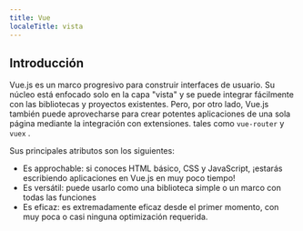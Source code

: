 ```yaml
---
title: Vue
localeTitle: vista
---
```

## Introducción

Vue.js es un marco progresivo para construir interfaces de usuario. Su núcleo está enfocado solo en la capa "vista" y se puede integrar fácilmente con las bibliotecas y proyectos existentes. Pero, por otro lado, Vue.js también puede aprovecharse para crear potentes aplicaciones de una sola página mediante la integración con extensiones. tales como `vue-router` y `vuex` .

Sus principales atributos son los siguientes:

*   Es approchable: si conoces HTML básico, CSS y JavaScript, ¡estarás escribiendo aplicaciones en Vue.js en muy poco tiempo!
*   Es versátil: puede usarlo como una biblioteca simple o un marco con todas las funciones
*   Es eficaz: es extremadamente eficaz desde el primer momento, con muy poca o casi ninguna optimización requerida.